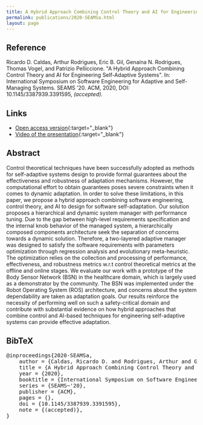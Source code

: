 ```yaml
---
title: A Hybrid Approach Combining Control Theory and AI for Engineering Self-Adaptive Systems
permalink: publications/2020-SEAMSa.html
layout: page
---
```


## Reference
Ricardo D. Caldas, Arthur Rodrigues, Eric B. Gil, Genaína N. Rodrigues, Thomas Vogel, and Patrizio Pelliccione. "A Hybrid Approach Combining Control Theory and AI for Engineering Self-Adaptive Systems". In: International Symposium on Software Engineering for Adaptive and Self-Managing Systems. SEAMS ’20. ACM, 2020, DOI: 	10.1145/3387939.3391595, _(accepted)_.

## Links
* [Open access version](https://arxiv.org/abs/2004.11793){:target="_blank"}
* [Video of the presentation](https://www.youtube.com/watch?v=Q10mg29anG0){:target="_blank"}

## Abstract
Control theoretical techniques have been successfully adopted as methods for self-adaptive systems design to provide formal guarantees about the effectiveness and robustness of adaptation mechanisms. However, the computational effort to obtain guarantees poses severe constraints when it comes to dynamic adaptation. In order to solve these limitations, in this paper, we propose a hybrid approach combining software engineering, control theory, and AI to design for software self-adaptation. Our solution proposes a hierarchical and dynamic system manager with performance tuning. Due to the gap between high-level requirements specification and the internal knob behavior of the managed system, a hierarchically composed components architecture seek the separation of concerns towards a dynamic solution. Therefore, a two-layered adaptive manager was designed to satisfy the software requirements with parameters optimization through regression analysis and evolutionary meta-heuristic. The optimization relies on the collection and processing of performance, effectiveness, and robustness metrics w.r.t control theoretical metrics at the offline and online stages. We evaluate our work with a prototype of the Body Sensor Network (BSN) in the healthcare domain, which is largely used as a demonstrator by the community. The BSN was implemented under the Robot Operating System (ROS) architecture, and concerns about the system dependability are taken as adaptation goals. Our results reinforce the necessity of performing well on such a safety-critical domain and contribute with substantial evidence on how hybrid approaches that combine control and AI-based techniques for engineering self-adaptive systems can provide effective adaptation.

## BibTeX

<div class="bibtex">
<pre>@inproceedings{2020-SEAMSa,
    author = {Caldas, Ricardo D. and Rodrigues, Arthur and Gil, Eric B. and Rodrigues, Genaína N. and Vogel, Thomas and Pelliccione, Patrizio},
    title = {A Hybrid Approach Combining Control Theory and AI for Engineering Self-Adaptive Systems},
    year = {2020},
    booktitle = {International Symposium on Software Engineering for Adaptive and Self-Managing Systems},
    series = {SEAMS~'20},
    publisher = {ACM},
    pages = {},
    doi = {10.1145/3387939.3391595},
    note = {(accepted)},
}</pre>
</div>

